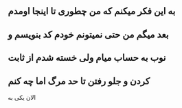 به این فکر میکنم که من چطوری تا اینجا اومدم
---
بعد میگم من حتی نمیتونم خودم کد بنویسم و 
---
نوب به حساب میام ولی خسته شدم از ثابت 
---
کردن و جلو رفتن تا حد مرگ اما چه کنم
---
الان یکی به 
